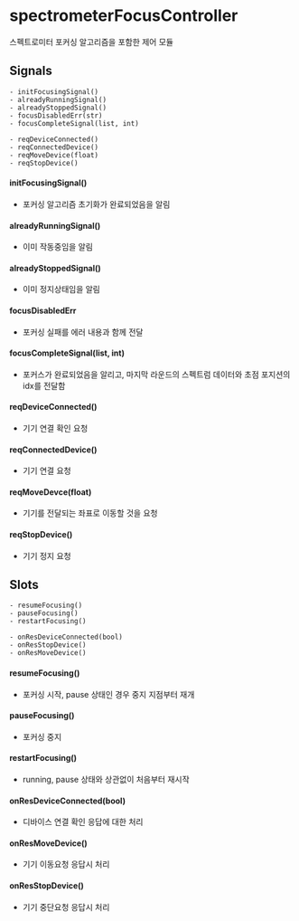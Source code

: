 # spectrometerFocusController

스펙트로미터 포커싱 알고리즘을 포함한 제어 모듈

## Signals

    - initFocusingSignal()
    - alreadyRunningSignal()
    - alreadyStoppedSignal()
    - focusDisabledErr(str)
    - focusCompleteSignal(list, int)

    - reqDeviceConnected()
    - reqConnectedDevice()
    - reqMoveDevice(float)
    - reqStopDevice()

#### initFocusingSignal()
  
- 포커싱 알고리즘 초기화가 완료되었음을 알림

#### alreadyRunningSignal()

- 이미 작동중임을 알림

#### alreadyStoppedSignal()

- 이미 정지상태임을 알림

#### focusDisabledErr

- 포커싱 실패를 에러 내용과 함께 전달

#### focusCompleteSignal(list, int)

- 포커스가 완료되었음을 알리고, 마지막 라운드의 스펙트럼 데이터와 초점 포지션의 idx를 전달함

#### reqDeviceConnected()

- 기기 연결 확인 요청

#### reqConnectedDevice()

- 기기 연결 요청

#### reqMoveDevce(float)

- 기기를 전달되는 좌표로 이동할 것을 요청

#### reqStopDevice()

- 기기 정지 요청

## Slots

    - resumeFocusing()
    - pauseFocusing()
    - restartFocusing()

    - onResDeviceConnected(bool)
    - onResStopDevice()
    - onResMoveDevice()

#### resumeFocusing()

- 포커싱 시작, pause 상태인 경우 중지 지점부터 재개

#### pauseFocusing()

- 포커싱 중지

#### restartFocusing()

- running, pause 상태와 상관없이 처음부터 재시작

#### onResDeviceConnected(bool)

- 디바이스 연결 확인 응답에 대한 처리

#### onResMoveDevice()

- 기기 이동요청 응답시 처리

#### onResStopDevice()

- 기기 중단요청 응답시 처리